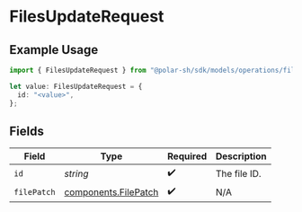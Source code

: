 # FilesUpdateRequest

## Example Usage

```typescript
import { FilesUpdateRequest } from "@polar-sh/sdk/models/operations/filesupdate.js";

let value: FilesUpdateRequest = {
  id: "<value>",
};
```

## Fields

| Field                                                        | Type                                                         | Required                                                     | Description                                                  |
| ------------------------------------------------------------ | ------------------------------------------------------------ | ------------------------------------------------------------ | ------------------------------------------------------------ |
| `id`                                                         | *string*                                                     | :heavy_check_mark:                                           | The file ID.                                                 |
| `filePatch`                                                  | [components.FilePatch](../../models/components/filepatch.md) | :heavy_check_mark:                                           | N/A                                                          |
